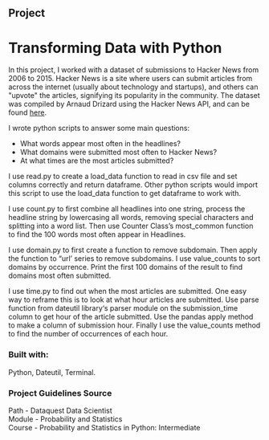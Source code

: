 ## Project
# Transforming Data with Python

In this project, I worked with a dataset of submissions to Hacker News from 2006 to 2015. Hacker News is a site where users can submit articles from across the internet (usually about technology and startups), and others can "upvote" the articles, signifying its popularity in the community. The dataset was compiled by Arnaud Drizard using the Hacker News API, and can be found [here](https://github.com/arnauddri/hn).

I wrote python scripts to answer some main questions:
- What words appear most often in the headlines?
- What domains were submitted most often to Hacker News?
- At what times are the most articles submitted?

I use read.py to create a load_data function to read in csv file and set columns correctly and return dataframe.  Other python scripts would import this script to use the load_data function to get dataframe to work with.

I use count.py to first combine all headlines into one string, process the headline string by lowercasing all words, removing special characters and splitting into a word list. Then use Counter Class’s most_common function to find the 100 words most often appear in Headlines.

I use domain.py to first create a function to remove subdomain.  Then apply the function to “url’ series to remove subdomains.  I use value_counts to sort domains by occurrence.  Print the first 100 domains of the result to find domains most often submitted.

I use time.py to find out when the most articles are submitted. One easy way to reframe this is to look at what hour articles are submitted. Use parse function from dateutil library‘s parser module on the submission_time column to get hour of the article submitted.  Use the pandas apply method to make a column of submission hour.  Finally I use the value_counts method to find the number of occurrences of each hour.


### Built with:

Python, Dateutil, Terminal.


### Project Guidelines Source

 Path - Dataquest Data Scientist\
 Module - Probability and Statistics\
 Course - Probability and Statistics in Python: Intermediate


